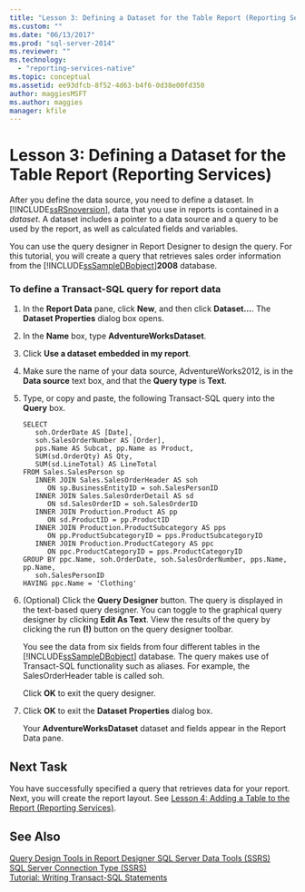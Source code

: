```yaml
---
title: "Lesson 3: Defining a Dataset for the Table Report (Reporting Services) | Microsoft Docs"
ms.custom: ""
ms.date: "06/13/2017"
ms.prod: "sql-server-2014"
ms.reviewer: ""
ms.technology: 
  - "reporting-services-native"
ms.topic: conceptual
ms.assetid: ee93dfcb-8f52-4d63-b4f6-0d38e00fd350
author: maggiesMSFT
ms.author: maggies
manager: kfile
---
```

# Lesson 3: Defining a Dataset for the Table Report (Reporting Services)
  After you define the data source, you need to define a dataset. In [!INCLUDE[ssRSnoversion](../includes/ssrsnoversion-md.md)], data that you use in reports is contained in a *dataset*. A dataset includes a pointer to a data source and a query to be used by the report, as well as calculated fields and variables.  
  
 You can use the query designer in Report Designer to design the query. For this tutorial, you will create a query that retrieves sales order information from the [!INCLUDE[ssSampleDBobject](../includes/sssampledbobject-md.md)]**2008** database.  
  
### To define a Transact-SQL query for report data  
  
1.  In the **Report Data** pane, click **New**, and then click **Dataset...**. The **Dataset Properties** dialog box opens.  
  
2.  In the **Name** box, type **AdventureWorksDataset**.  
  
3.  Click **Use a dataset embedded in my report**.  
  
4.  Make sure the name of your data source, AdventureWorks2012, is in the **Data source** text box, and that the **Query type** is **Text**.  
  
5.  Type, or copy and paste, the following Transact-SQL query into the **Query** box.  
  
    ```  
    SELECT   
       soh.OrderDate AS [Date],   
       soh.SalesOrderNumber AS [Order],   
       pps.Name AS Subcat, pp.Name as Product,    
       SUM(sd.OrderQty) AS Qty,  
       SUM(sd.LineTotal) AS LineTotal  
    FROM Sales.SalesPerson sp   
       INNER JOIN Sales.SalesOrderHeader AS soh   
          ON sp.BusinessEntityID = soh.SalesPersonID  
       INNER JOIN Sales.SalesOrderDetail AS sd   
          ON sd.SalesOrderID = soh.SalesOrderID  
       INNER JOIN Production.Product AS pp   
          ON sd.ProductID = pp.ProductID  
       INNER JOIN Production.ProductSubcategory AS pps   
          ON pp.ProductSubcategoryID = pps.ProductSubcategoryID  
       INNER JOIN Production.ProductCategory AS ppc   
          ON ppc.ProductCategoryID = pps.ProductCategoryID  
    GROUP BY ppc.Name, soh.OrderDate, soh.SalesOrderNumber, pps.Name, pp.Name,   
       soh.SalesPersonID  
    HAVING ppc.Name = 'Clothing'  
    ```  
  
6.  (Optional) Click the **Query Designer** button. The query is displayed in the text-based query designer. You can toggle to the graphical query designer by clicking **Edit As Text**. View the results of the query by clicking the run **(!)** button on the query designer toolbar.  
  
     You see the data from six fields from four different tables in the [!INCLUDE[ssSampleDBobject](../includes/sssampledbobject-md.md)] database. The query makes use of Transact-SQL functionality such as aliases. For example, the SalesOrderHeader table is called soh.  
  
     Click **OK** to exit the query designer.  
  
7.  Click **OK** to exit the **Dataset Properties** dialog box.  
  
     Your **AdventureWorksDataset** dataset and fields appear in the Report Data pane.  
  
## Next Task  
 You have successfully specified a query that retrieves data for your report. Next, you will create the report layout. See [Lesson 4: Adding a Table to the Report &#40;Reporting Services&#41;](lesson-4-adding-a-table-to-the-report-reporting-services.md).  
  
## See Also  
 [Query Design Tools in Report Designer SQL Server Data Tools &#40;SSRS&#41;](report-data/query-design-tools-ssrs.md)   
 [SQL Server Connection Type &#40;SSRS&#41;](report-data/sql-server-connection-type-ssrs.md)   
 [Tutorial: Writing Transact-SQL Statements](../t-sql/tutorial-writing-transact-sql-statements.md)  
  
  
